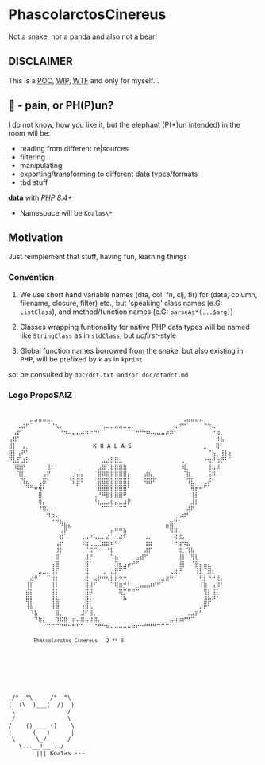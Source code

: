 # PhascolarctosCinereus
Not a snake, nor a panda and also not a bear!

## DISCLAIMER 
This is a <abbr title="Proof of concept">POC</abbr>, <abbr title="Work in progress">WIP</abbr>, <abbr title="Where to fly?">WTF</abbr> and only for myself...

## 🐘 - pain, or  PH(P)un?

I do not know, how you like it, but the elephant (P(*)un intended) in the room will be:
 - reading from different re|sources
 - filtering 
 - manipulating
 - exporting/transforming to different data types/formats
 - tbd stuff
 
 <b>data</b> with <i>PHP 8.4+</i>


- Namespace will be <code>Koalas\\*</code>
 

## Motivation 

Just reimplement that stuff, having fun, learning things


### Convention

1. We use short hand variable names (dta, col, fn, clj, flr) for (data, column, filename, closure, filter) etc., but 'speaking' class names (e.G: <code>ListClass</code>), and method/function names (e.G: <code>parseAs*(...$arg)</code>)

2. Classes wrapping funtionality for native PHP data types will be named like <code>StringClass</code> as in <code>stdClass</code>, but <i>ucfirst</i>-style

3. Global function names borrowed from the snake, but also existing in <kbd>PHP</kbd>, will be prefixed by <code>k</code> as in <code>kprint</code>

so: be consulted by <code>doc/dct.txt and/or doc/dtadct.md </code>


### Logo PropoSAlZ

<pre>
<small>
⠀⠀⠀⠀⠀⣀⣠⣤⣤⣄⡀⠀⠀⠀⠀⠀⠀⠀⠀⠀⠀⠀⠀⠀⠀⠀⠀⠀⠀⠀⠀⠀⠀⠀⠀⠀⠀⠀⠀⠀⠀⢀⣤⣤⣤⣄⠀⠀⠀⠀⠀⠀⠀⠀⠀
⠀⠀⢀⣴⠟⠉⠀⠀⠀⠈⠙⢦⡀⠀⠀⠀⠀⠀⠀⠀⠀⠀⢀⣀⣀⣤⣤⣀⣀⡀⠀⠀⠀⠀⠀⠀⠀⠀⠀⣠⡾⠛⠁⠀⠀⠈⠙⠳⣄⠀⠀⠀⠀⠀⠀
⠀⢠⡟⠁⠀⠀⠀⠀⠀⠀⠀⠀⠙⠲⠤⣤⣤⠤⠶⠖⠛⠋⠉⠀⠀⠀⠀⠀⠈⠉⠛⠛⠲⠦⢤⣤⣤⡴⠿⠋⠀⠀⠀⠀⠀⠀⠀⠀⠙⣷⡀⠀⠀⠀⠀
⢠⣿⠁⠀⠀⠀⠀⠀⠀⠀⠀⠀⠀⠀⠀⠀⠀⠀⠀⠀⠀⠀⠀⠀⠀⠀⠀⠀⠀⠀⠀⠀⠀⠀⠀⠀⠀⠀⠀⠀⠀⠀⠀⠀⠀⠀⠀⠀⠀⠸⣧⠀⠀⠀⠀
⣼⡇⠀⢠⡀⠀⠀⠀⠀⠀           ⠀K O A L A S⠀ ⠀⠀⠀⠀⠀⠀⠀⠀⠀⠀⠀⠀⠀⠀⠀⣀⠀⠀⢿⡇⠀⠀⠀
⣿⡇⢠⠟⠁⠀⠀⠀⠀⠀⠀⠀⠀⠀⠀⠀⠀⠀⠀⠀⠀⠀⠀⠀⠀⠀⠀⠀⠀⠀⠀⠀⠀⠀⠀⠀⠀⠀⠀⠀⠀⠀⠀⠀⠀⠀⠀⠈⢧⡀⢸⡇⡆⠀⠀
⠹⣧⡏⣰⡇⠀⠀⠀⠀⠀⠀⠀⠀⠀⠀⠀⠀⠀⠀⠀⠀⠀⣠⣴⣿⣿⣄⠀⠀⠀⠀⠀⠀⠀⠀⠀⠀⠀⠀⠀⠀⡀⠀⠀⠀⠀⠐⢶⡾⣷⡿⠃⠁⠀⠀
⠀⠹⣿⡟⠀⠀⠀⠀⠀⢸⠆⠀⠀⠀⠀⠀⠀⠀⠀⠀⠀⣠⣿⢁⣿⣿⣿⣷⠀⠀⠀⠀⠀⠀⠀⠀⠀⠀⠀⠀⠀⢿⡀⠀⠀⠀⠀⢸⣧⡿⠀⠀⠀⠀⠀
⠀⠀⢹⡇⠀⠀⠀⠀⢠⡟⠀⠀⠀⠀⠀⣰⣤⡄⠀⠀⠀⣿⡿⣿⣿⣿⣿⣿⡄⠀⠀⠀⣴⣦⡀⠀⠀⠀⠀⠀⠀⠈⣷⠀⠀⠀⠀⢨⡿⠁⠀⠀⠀⠀⠀
⠀⠀⠀⢻⣄⠀⠀⢀⣿⠃⠀⠀⠀⠀⠘⣿⣿⠇⠀⠀⠀⣿⣿⣿⣿⣿⣿⣿⡇⠀⠀⠀⢿⣿⠏⠀⠀⠀⠀⠀⠀⠀⢹⣇⠀⠀⢀⡼⠃⠀⠀⠀⠀⠀⠀
⠀⠀⠀⠀⠙⠛⠶⢾⠇⠀⠀⠀⠀⠀⠀⠀⠁⠀⠀⠀⠀⣿⣿⣿⣿⣿⣿⣿⠃⠀⠀⠀⠀⠀⠀⠀⠀⠀⠀⠀⠀⠀⠀⢿⡶⠶⠋⠁⠀⠀⠀⠀⠀⠀⠀
⠀⠀⠀⠀⠀⠀⠀⣿⠀⠀⠀⠀⠀⠀⠀⠀⠀⠀⠀⠀⢀⠘⠿⣿⣿⣿⣿⠟⠀⠀⠀⠀⠀⠀⠀⠀⠀⠀⠀⠀⠀⠀⠀⢸⡇⠀⠀⠀⠀⠀⠀⠀⠀⠀⠀
⠀⠀⠀⠀⠀⠀⠀⢿⡄⠀⠀⠀⠀⠀⠀⠀⠀⠀⠀⠀⠘⣆⣀⣠⣶⣄⣀⣰⡟⠀⠀⠀⠀⠀⠀⠀⠀⠀⠀⠀⠀⠀⠀⣸⡇⠀⠀⠀⠀⠀⠀⠀⠀⠀⠀
⠀⠀⠀⠀⠀⠀⠀⠘⢿⣄⠀⠀⠀⠀⠀⠀⠀⠀⠀⠀⠀⠀⠉⠉⠁⠈⠉⠉⠀⠀⠀⠀⠀⠀⠀⠀⠀⠀⠀⠀⠀⠀⣼⠟⠀⠀⠀⠀⠀⠀⠀⠀⠀⠀⠀
⠀⠀⠀⠀⠀⠀⠀⠀⠀⠻⣷⣄⠀⠀⠀⠀⠀⠀⠀⠀⠀⠀⠀⠀⠀⠀⠀⠀⠀⠀⠀⠀⠀⠀⠀⠀⠀⠀⠀⢀⣠⠾⠃⠀⠀⠀⠀⠀⠀⠀⠀⠀⠀⠀⠀
⠀⠀⠀⠀⠀⠀⠀⠀⠀⠀⠈⠙⢷⣄⡀⠀⠀⠀⠀⠀⠀⠀⠀⠀⠀⠀⠀⠀⠀⠀⠀⠀⠀⠀⠀⠀⠀⣀⣶⠟⠁⠀⠀⠀⠀⠀⠀⠀⠀⠀⠀⠀⠀⠀⠀
⠀⠀⠀⠀⠀⠀⠀⠀⠀⠀⠀⠀⢀⡿⠉⠀⠀⠀⠀⠀⠀⠀⠀⠀⣤⠶⠶⣦⠀⠀⠀⠀⠀⠀⠀⠀⠀⠉⢿⣷⡀⠀⠀⠀⠀⠀⠀⠀⠀⠀⠀⠀⠀⠀⠀
⠀⠀⠀⠀⠀⠀⠀⠀⠀⠀⠀⠀⣾⠁⠀⠀⠀⢀⣤⠶⢤⣄⡀⣼⠁⢀⣴⠏⠀⠀⠀⠀⢀⡀⠀⠀⠀⠀⠀⢿⣻⡄⠀⠀⠀⠀⠀⠀⠀⠀⠀⠀⠀⠀⠀
⠀⠀⠀⠀⠀⠀⠀⠀⠀⠀⠀⢠⡟⠀⠀⠀⠀⠸⣷⣀⣀⣈⣿⣿⠶⠋⠁⠀⠀⠀⠀⠀⢸⣿⠀⠀⠀⠀⠀⠘⣷⠻⣦⠀⠀⠀⠀⠀⠀⠀⠀⠀⠀⠀⠀
⠀⠀⠀⠀⠀⠀⠀⠀⠀⠀⠀⣸⡇⠀⠀⠀⠀⠀⠈⣭⠉⠀⠀⠘⣧⠀⠀⠀⠀⠀⠀⠀⣼⡏⠀⠀⠀⠀⠀⠀⣿⡀⢹⣧⠀⠀⠀⠀⠀⠀⠀⠀⠀⠀⠀
⠀⠀⠀⠀⠀⠀⠀⠀⠀⠀⠀⣿⠀⠀⠀⠀⠀⠀⣼⡟⠀⠀⠀⠀⠹⣦⠀⠀⠀⠀⣠⣾⠋⠀⠀⠀⠀⠀⠀⠀⢸⡇⠀⢻⣇⠀⠀⠀⠀⠀⠀⠀⠀⠀⠀
⠀⠀⠀⠀⠀⠀⠀⠀⠀⠀⢠⣿⠀⠀⠀⠀⠀⠀⣿⠁⠀⠀⠀⠀⠀⢹⣆⣠⡴⠞⠋⠀⠀⠀⠀⠀⠀⠀⠀⠀⣼⡇⠀⠈⣿⣤⣤⣄⠀⠀⠀⠀⠀⠀⠀
⠀⠀⠀⠀⠀⠀⠀⣠⣀⡀⢸⡏⠀⠀⠀⠀⠀⠀⣿⠀⠀⠀⢀⠀⣴⡿⠋⠉⠀⠀⠀⠀⠀⠀⠀⠀⠀⠀⢀⣴⡟⠀⠀⠀⢸⣧⠈⣿⡆⠀⠀⠀⠀⠀⠀
⠀⠀⠀⠀⠀⣴⠟⠁⠀⠉⢻⡇⠀⠀⠀⠀⠀⠀⣿⠀⣠⡷⠶⢦⣿⡧⠖⠒⠀⠀⠀⠀⠀⠀⠀⢀⣠⣴⠟⠋⠀⠀⠀⠀⠀⢿⡇⠘⠛⣿⡄⠀⠀⠀⠀
⠀⠀⠀⠀⢸⡏⠀⠀⠀⠀⢸⡇⠀⠀⠀⠀⠀⠀⣿⣼⠋⠀⠀⠀⠙⢿⣶⡚⠃⠀⣀⣤⣤⡴⠞⠛⠁⠀⠀⠀⠀⠀⠀⠀⠀⠸⣷⠀⢠⡿⠃⠀⠀⠀⠀
⠀⠀⠀⠀⣾⡇⠀⠀⠀⠀⢸⡇⠀⠀⠀⠀⠀⠀⣿⡿⠀⠀⠀⠀⠀⠀⢿⡉⠛⠛⠉⠀⠀⠀⠀⠀⠀⠀⠀⠀⠀⠀⠀⠀⠀⠀⢻⡇⢸⡇⠀⠀⠀⠀⠀
⠀⠀⠀⠀⣿⡇⠀⠀⠀⠀⢸⣧⠀⠀⠀⠀⠀⠀⣿⡇⠀⠀⠀⠀⠀⠀⠈⠷⠀⠀⠀⠀⠀⠀⠀⠀⠀⠀⠀⠀⠀⠀⠀⠀⠀⠀⣸⣷⠟⠁⠀⠀⠀⠀⠀
⠀⠀⠀⠀⢸⣧⠀⠀⠀⠀⢸⣿⠀⠀⠀⠀⠀⢰⣿⣇⠀⠀⠀⠀⠀⠀⠀⠀⠀⠀⠀⠀⠀⠀⠀⠀⠀⠀⠀⠀⠀⠀⠀⠀⠀⣰⡿⠃⠀⠀⠀⠀⠀⠀⠀
⠀⠀⠀⠀⠀⠹⣧⠀⠀⠀⠀⣿⡀⠀⠀⠀⠀⣸⠏⣿⡀⠀⠀⠀⠀⠀⠀⠀⠀⠀⠀⠀⠀⠀⠀⠀⠀⠀⠀⠀⠀⠀⢀⣠⡾⠋⠀⠀⠀⠀⠀⠀⠀⠀⠀
⠀⠀⠀⠀⠀⠀⠙⢷⣄⣀⠀⢹⣯⣿⠀⣶⣤⣿⣤⣼⣿⣄⠀⠀⠀⠀⠀⠀⠀⠀⠀⠀⠀⠀⠀⠀⣀⣀⣤⣴⡶⠞⠛⠉⠀⠀⠀⠀⠀⠀⠀⠀⠀⠀⠀
⠀⠀⠀⠀⠀⠀⠀⠀⠀⠉⠉⠉⠙⠛⠒⠛⠋⠁⠀⠀⠈⠛⠓⠶⠤⠤⠤⠤⠤⠶⠖⠒⠛⠛⠛⠉⠉⠉⠀⠀⠀⠀⠀⠀⠀⠀⠀⠀⠀⠀⠀⠀⠀⠀⠀
⠀⠀⠀⠀⠀⠀⠀⠀⠀⠀⠀⠀⠀⠀⠀⠀⠀⠀⠀⠀⠀⠀⠀⠀⠀⠀⠀⠀⠀⠀⠀⠀⠀⠀⠀⠀⠀⠀⠀⠀⠀⠀⠀⠀⠀⠀⠀⠀⠀⠀⠀⠀⠀⠀⠀
⠀⠀⠀⠀⠀⠀<small>Phascolarctos Cinereus - 2 ** 3</small>⠀⠀⠀⠀⠀⠀⠀⠀⠀⠀⠀⠀⠀⠀⠀⠀⠀⠀⠀⠀
⠀⠀⠀⠀⠀⠀⠀⠀⠀⠀⠀⠀⠀⠀⠀⠀⠀⠀⠀⠀⠀⠀⠀⠀⠀⠀⠀⠀⠀⠀⠀⠀⠀⠀⠀⠀⠀⠀⠀⠀⠀⠀⠀⠀⠀⠀⠀⠀⠀⠀⠀⠀⠀⠀⠀
⠀⠀⠀⠀⠀⠀⠀⠀⠀⠀⠀⠀⠀⠀⠀⠀⠀⠀⠀⠀⠀⠀⠀⠀⠀⠀⠀⠀⠀⠀⠀⠀⠀⠀⠀⠀⠀⠀⠀⠀⠀⠀⠀⠀⠀⠀⠀⠀⠀⠀⠀⠀⠀⠀⠀
⠀⠀⠀⠀⠀⠀⠀⠀⠀⠀⠀⠀⠀⠀⠀⠀⠀⠀⠀⠀⠀⠀⠀⠀⠀⠀⠀⠀⠀⠀⠀⠀⠀⠀⠀⠀⠀⠀⠀⠀⠀⠀⠀⠀⠀⠀⠀⠀⠀⠀⠀⠀⠀⠀⠀
</small>

<small>
   __         __
 /"  "\     /"  "\
(  (\  )___(  /)  )
 \               /
 /               \
/    () ___ ()    \
|      (   )      |
 \      \_/      /
   \...__!__.../
        ||| Koalas ---
</small
</pre>
